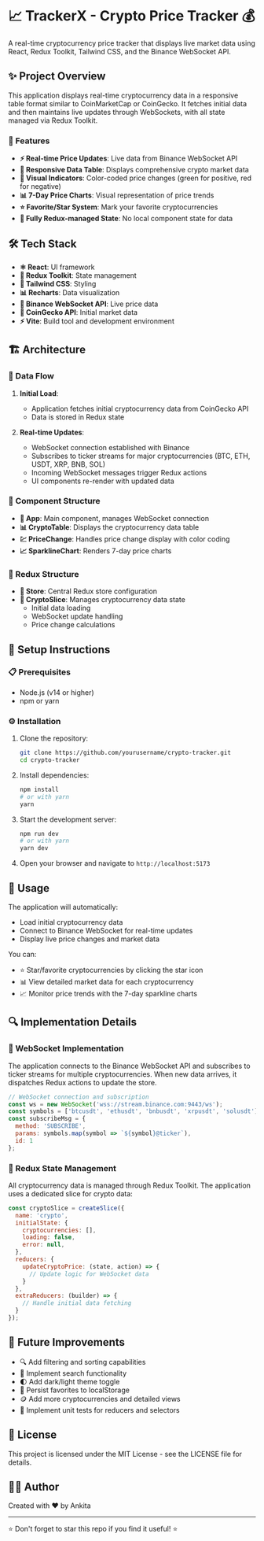 # 📈 TrackerX - Crypto Price Tracker 💰

A real-time cryptocurrency price tracker that displays live market data using React, Redux Toolkit, Tailwind CSS, and the Binance WebSocket API.

## ✨ Project Overview

This application displays real-time cryptocurrency data in a responsive table format similar to CoinMarketCap or CoinGecko. It fetches initial data and then maintains live updates through WebSockets, with all state managed via Redux Toolkit.

### 🚀 Features

- **⚡ Real-time Price Updates**: Live data from Binance WebSocket API
- **📱 Responsive Data Table**: Displays comprehensive crypto market data
- **🎨 Visual Indicators**: Color-coded price changes (green for positive, red for negative)
- **📊 7-Day Price Charts**: Visual representation of price trends
- **⭐ Favorite/Star System**: Mark your favorite cryptocurrencies
- **🔄 Fully Redux-managed State**: No local component state for data

## 🛠️ Tech Stack

- **⚛️ React**: UI framework
- **🔄 Redux Toolkit**: State management
- **💅 Tailwind CSS**: Styling
- **📊 Recharts**: Data visualization
- **📡 Binance WebSocket API**: Live price data
- **🦎 CoinGecko API**: Initial market data
- **⚡ Vite**: Build tool and development environment

## 🏗️ Architecture

### 🔄 Data Flow

1. **Initial Load**:
   - Application fetches initial cryptocurrency data from CoinGecko API
   - Data is stored in Redux state

2. **Real-time Updates**:
   - WebSocket connection established with Binance
   - Subscribes to ticker streams for major cryptocurrencies (BTC, ETH, USDT, XRP, BNB, SOL)
   - Incoming WebSocket messages trigger Redux actions
   - UI components re-render with updated data

### 🧩 Component Structure

- **📱 App**: Main component, manages WebSocket connection
- **📊 CryptoTable**: Displays the cryptocurrency data table
- **💹 PriceChange**: Handles price change display with color coding
- **📈 SparklineChart**: Renders 7-day price charts

### 🔄 Redux Structure

- **🏪 Store**: Central Redux store configuration
- **🍕 CryptoSlice**: Manages cryptocurrency data state
  - Initial data loading
  - WebSocket update handling
  - Price change calculations

## 🚀 Setup Instructions

### 📋 Prerequisites

- Node.js (v14 or higher)
- npm or yarn

### ⚙️ Installation

1. Clone the repository:
   ```bash
   git clone https://github.com/yourusername/crypto-tracker.git
   cd crypto-tracker
   ```

2. Install dependencies:
   ```bash
   npm install
   # or with yarn
   yarn
   ```

3. Start the development server:
   ```bash
   npm run dev
   # or with yarn
   yarn dev
   ```

4. Open your browser and navigate to `http://localhost:5173`

## 📖 Usage

The application will automatically:
- Load initial cryptocurrency data
- Connect to Binance WebSocket for real-time updates
- Display live price changes and market data

You can:
- ⭐ Star/favorite cryptocurrencies by clicking the star icon
- 📊 View detailed market data for each cryptocurrency
- 📈 Monitor price trends with the 7-day sparkline charts

## 🔍 Implementation Details

### 📡 WebSocket Implementation

The application connects to the Binance WebSocket API and subscribes to ticker streams for multiple cryptocurrencies. When new data arrives, it dispatches Redux actions to update the store.

```javascript
// WebSocket connection and subscription
const ws = new WebSocket('wss://stream.binance.com:9443/ws');
const symbols = ['btcusdt', 'ethusdt', 'bnbusdt', 'xrpusdt', 'solusdt'];
const subscribeMsg = {
  method: 'SUBSCRIBE',
  params: symbols.map(symbol => `${symbol}@ticker`),
  id: 1
};
```

### 🔄 Redux State Management

All cryptocurrency data is managed through Redux Toolkit. The application uses a dedicated slice for crypto data:

```javascript
const cryptoSlice = createSlice({
  name: 'crypto',
  initialState: {
    cryptocurrencies: [],
    loading: false,
    error: null,
  },
  reducers: {
    updateCryptoPrice: (state, action) => {
      // Update logic for WebSocket data
    }
  },
  extraReducers: (builder) => {
    // Handle initial data fetching
  }
});
```

## 🔮 Future Improvements

- 🔍 Add filtering and sorting capabilities
- 🔎 Implement search functionality
- 🌓 Add dark/light theme toggle
- 💾 Persist favorites to localStorage
- 🪙 Add more cryptocurrencies and detailed views
- 🧪 Implement unit tests for reducers and selectors

## 📝 License

This project is licensed under the MIT License - see the LICENSE file for details.

## 👨‍💻 Author

Created with ❤️ by Ankita

---

⭐ Don't forget to star this repo if you find it useful! ⭐
